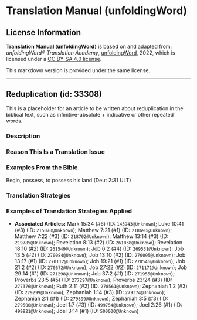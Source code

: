 # Translation Manual (unfoldingWord)

## License Information

**Translation Manual (unfoldingWord)** is based on and adapted from: _unfoldingWord® Translation Academy_, [unfoldingWord](https://unfoldingword.org/utw), 2022, which is licensed under a [CC BY-SA 4.0 license](https://creativecommons.org/licenses/by-sa/4.0/legalcode.en).

This markdown version is provided under the same license.



--------------------------------

## Reduplication (id: 33308)

This is a placeholder for an article to be written about reduplication in the biblical text, such as infinitive\-absolute \+ indicative or other repeated words.

### Description

### Reason This Is a Translation Issue

### Examples From the Bible

Begin, possess, to possess his land (Deut 2:31 ULT)

### Translation Strategies

### Examples of Translation Strategies Applied

* **Associated Articles:** Mark 15:34 (#6) (ID: `143943@Unknown`); Luke 10:41 (#3) (ID: `215070@Unknown`); Matthew 7:21 (#1) (ID: `218693@Unknown`); Matthew 7:22 (#3) (ID: `218702@Unknown`); Matthew 13:14 (#3) (ID: `219785@Unknown`); Revelation 8:13 (#2) (ID: `261038@Unknown`); Revelation 18:10 (#2) (ID: `261549@Unknown`); Job 6:2 (#4) (ID: `269531@Unknown`); Job 13:5 (#2) (ID: `270084@Unknown`); Job 13:10 (#2) (ID: `270095@Unknown`); Job 13:17 (#1) (ID: `270112@Unknown`); Job 19:21 (#1) (ID: `270546@Unknown`); Job 21:2 (#2) (ID: `270672@Unknown`); Job 27:22 (#2) (ID: `271171@Unknown`); Job 29:14 (#1) (ID: `271298@Unknown`); Job 37:2 (#1) (ID: `271955@Unknown`); Proverbs 23:5 (#5) (ID: `277297@Unknown`); Proverbs 23:24 (#3) (ID: `277376@Unknown`); Ruth 2:11 (#2) (ID: `278561@Unknown`); Zephaniah 1:2 (#3) (ID: `279299@Unknown`); Zephaniah 1:14 (#3) (ID: `279374@Unknown`); Zephaniah 2:1 (#1) (ID: `279399@Unknown`); Zephaniah 3:5 (#3) (ID: `279500@Unknown`); Joel 1:7 (#3) (ID: `499754@Unknown`); Joel 2:26 (#1) (ID: `499921@Unknown`); Joel 3:14 (#1) (ID: `500000@Unknown`)

